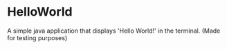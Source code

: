 # HelloWorld
A simple java application that displays 'Hello World!' in the terminal. (Made for testing purposes)
